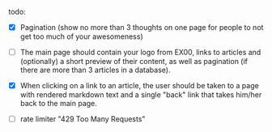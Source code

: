  todo:
 - [X] Pagination (show no more than 3 thoughts on one page for people to not get too much of your awesomeness)
 
- [ ] The main page should contain your logo from EX00, links to articles and (optionally) a short preview of their content, as well as pagination (if there are more than 3 articles in a database).

- [X] When clicking on a link to an article, the user should be taken to a page with rendered markdown text and a single "back" link that takes him/her back to the main page.

- [ ] rate limiter "429 Too Many Requests"
